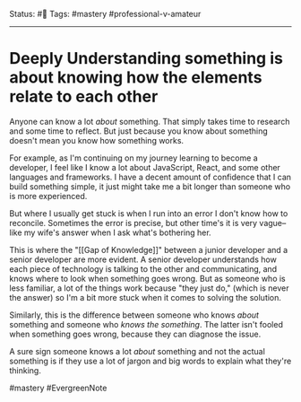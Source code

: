 Status: #🌱
Tags: #mastery #professional-v-amateur
***
# Deeply Understanding something is about knowing how the elements relate to each other
Anyone can know a lot *about* something. That simply takes time to research and some time to reflect. But just because you know about something doesn't mean you know how something works.

For example, as I'm continuing on my journey learning to become a developer, I feel like I know a lot about JavaScript, React, and some other languages and frameworks. I have a decent amount of confidence that I can build something simple, it just might take me a bit longer than someone who is more experienced.

But where I usually get stuck is when I run into an error I don't know how to reconcile. Sometimes the error is precise, but other time's it is very vague–like my wife's answer when I ask what's bothering her.

This is where the "[[Gap of Knowledge]]" between a junior developer and a senior developer are more evident. A senior developer understands how each piece of technology is talking to the other and communicating, and knows where to look when something goes wrong. But as someone who is less familiar, a lot of the things work because "they just do," (which is never the answer) so I'm a bit more stuck when it comes to solving the solution.

Similarly, this is the difference between someone who knows *about* something and someone who *knows the something*. The latter isn't fooled when something goes wrong, because they can diagnose the issue.

A sure sign someone knows a lot *about* something and not the actual something is if they use a lot of jargon and big words to explain what they're thinking. 

#mastery #EvergreenNote 


